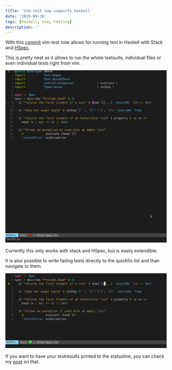 ```yaml
---
title: 'Vim-test now supports haskell'
date: '2019-09-26'
tags: [haskell, vim, testing]
description: ''
---
```


With this [commit](https://github.com/janko/vim-test/commit/c7886625ede1a3b35fafe4abb8df60db925416a1) vim-test now
allows for running test in Haskell with Stack and [HSpec](https://hspec.github.io/).

This is pretty neat as it allows to run the whole testsuite, individual files or even individual tests right from vim.

![tests](./vim_haskell_test.gif)

Currently this only works with stack and HSpec, but is easily extendible.

It is also possible to write failing tests directly to the quickfix list and than navigate to them.

![tests](./vim_haskell_test_quickfix.gif)

If you want to have your testresults printed to the statusline, you can check my [post](/Running_tests_with_vim-test) on that.
